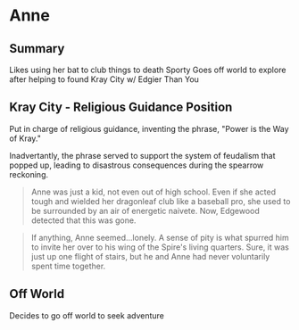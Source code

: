 # Anne

## Summary

Likes using her bat to club things to death
Sporty
Goes off world to explore after helping to found Kray City w/ Edgier Than You

## Kray City - Religious Guidance Position

Put in charge of religious guidance, inventing the phrase, "Power is the Way of Kray."

Inadvertantly, the phrase served to support the system of feudalism that popped up, leading to disastrous consequences during the spearrow reckoning.

> Anne was just a kid, not even out of high school. Even if she acted tough and wielded her dragonleaf club like a baseball pro, she used to be surrounded by an air of energetic naivete. Now, Edgewood detected that this was gone.

> If anything, Anne seemed...lonely. A sense of pity is what spurred him to invite her over to his wing of the Spire's living quarters. Sure, it was just up one flight of stairs, but he and Anne had never voluntarily spent time together.

## Off World

Decides to go off world to seek adventure
